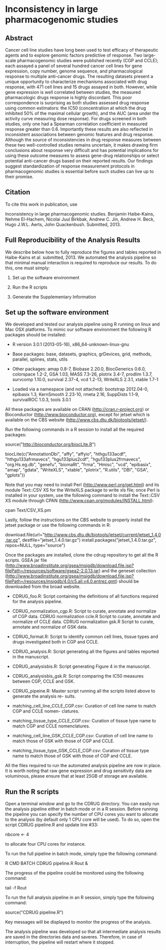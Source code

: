 Inconsistency in large pharmacogenomic studies
==============================================


Abstract
--------

Cancer cell line studies have long been used to test efficacy of therapeutic agents and to explore genomic factors predictive of response. Two large-scale pharmacogenomic studies were published recently (CGP and CCLE); each assayed a panel of several hundred cancer cell lines for gene expression, copy number, genome sequence, and pharmacological response to multiple anti-cancer drugs. The resulting datasets present a unique opportunity to characterize mechanisms associated with drug response, with 471 cell lines and 15 drugs assayed in both. However, while gene expression is well correlated between studies, the measured pharmacologic drugs response is highly discordant. This poor correspondence is surprising as both studies assessed drug response using common estimators: the IC50 (concentration at which the drug inhibited 50% of the maximal cellular growth), and the AUC (area under the activity curve measuring dose response). For drugs screened in both studies, only one had a Spearman correlation coefficient in measured response greater than 0.6. Importantly these results are also reflected in inconsistent associations between genomic features and drug response. Although the source of inconsistencies in drug response measures between these two well-controlled studies remains uncertain, it makes drawing firm conclusions about response very difficult and has potential implications for using these outcome measures to assess gene-drug relationships or select potential anti-cancer drugs based on their reported results. Our findings suggest standardization of response measurement protocols in pharmacogenomic studies is essential before such studies can live up to their promise.
 

Citation
--------

To cite this work in publication, use

Inconsistency in large pharmacogenomic studies. Benjamin Haibe-Kains, Nehme El-Hachem, Nicolai Juul Birkbak, Andrew C. Jin, Andrew H. Beck, Hugo J.W.L. Aerts, John Quackenbush. Submitted, 2013.


Full Reproducibility of the Analysis Results
--------------------------------------------

We describe below how to fully reproduce the figures and tables reported in Haibe-Kains et al. submitted, 2013. We automated the analysis pipeline  so that minimal manual interaction  is required  to reproduce our results. To do this, one must simply:

1.  Set up the software environment

2.  Run the R scripts

3.  Generate the Supplementary Information


Set up the software environment
-------------------------------

We developed and tested our analysis pipeline using R running on linux and Mac OSX platforms. To mimic our software environment the following R packages should  be installed:

* R version  3.0.1 (2013-05-16), x86_64-unknown-linux-gnu

* Base packages: base, datasets, graphics, grDevices, grid, methods, parallel,  splines, stats, utils

* Other packages: amap 0.8-7, Biobase 2.20.0,  BiocGenerics 0.6.0,  colorspace 1.2-2, GSA 1.03, MASS 7.3-26,  plotrix 3.4-7, prodlim 1.3.7,  survcomp 1.10.0,  survival 2.37-4, vcd 1.2-13,  WriteXLS 2.3.1,  xtable 1.7-1

* Loaded  via a namespace (and not attached): bootstrap 2012.04-0, epibasix  1.3, KernSmooth 2.23-10,  rmeta  2.16, SuppDists 1.1-9, survivalROC  1.0.3,  tools 3.0.1

All these packages are available on CRAN (http://cran.r-project.org) or Bioconductor (http://www.bioconductor.org), except for jetset  which is available on the CBS website (http://www.cbs.dtu.dk/biotools/jetset/).

Run the following commands in a R session to install all the required  packages:

source("http://bioconductor.org/biocLite.R")

biocLite(c("AnnotationDbi", "affy", "affyio", "hthgu133acdf", "hthgu133afrmavecs", "hgu133plus2cdf", "hgu133plus2frmavecs", "org.Hs.eg.db", "genefu", "biomaRt", "frma", "Hmisc", "vcd", "epibasix", "amap", "gdata", "WriteXLS", "xtable", "plotrix", "R.utils", "DBI", "GSA", "gplots"))

Note that you may need to install Perl (http://www.perl.org/get.html)  and  its module  Text::CSV  XS for the WriteXLS package to write xls file; once  Perl is installed  in your system, use  the  following command to install the Text::CSV  XS module  through  CPAN (http://www.cpan.org/modules/INSTALL.html):

cpan Text/CSV_XS.pm

Lastly, follow the instructions on the CBS website to properly install the jetset  package or use  the following commands in R:

download.file(url="http://www.cbs.dtu.dk/biotools/jetset/current/jetset_1.4.0.tar.gz", destfile="jetset_1.4.0.tar.gz")
install.packages("jetset_1.4.0.tar.gz", repos=NULL, type="source")

Once  the packages are installed, clone the cdrug repository to get all the R scripts. GSEA jar file (http://www.broadinstitute.org/gsea/msigdb/download.file.jsp?filePath=/resources/software/gsea2-2.0.13.jar) and the geneset collection (http://www.broadinstitute.org/gsea/msigdb/download.file.jsp?filePath=/resources/msigdb/4.0/c5.all.v4.0.entrez.gmt) should be downloaded from the broad website.

* CDRUG_foo.R: Script containing  the definitions of all functions  required  for the analysis pipeline.

* CDRUG_normalization_cgp.R: Script to curate, annotate and normalize  of CGP data. CDRUG normalization ccle.R Script to curate, annotate and normalize  of CCLE data. CDRUG normalization gsk.R Script to curate, annotate and normalize  of GSK data.

* CDRUG_format.R: Script to identify common cell lines, tissue types  and drugs  investigated both in CGP and CCLE.

* CDRUG_analysis.R: Script generating all the figures and tables reported in the manuscript.

* CDRUG_analysisbis.R: Script generating Figure 4 in the manuscript.

* CDRUG_analysisbis_gsk.R: Script comparing the IC50  measures between CGP,  CCLE and GSK.

* CDRUG_pipeine.R: Master  script running  all the scripts  listed above to generate the analysis re- sults.

* matching_cell_line_CCLE_CGP.csv: Curation  of cell line name to match  CGP and CCLE nomen- clatures.

* matching_tissue_type_CCLE_CGP.csv: Curation  of tissue type  name to match  CGP  and  CCLE nomenclatures.

* matching_cell_line_GSK_CCLE_CGP.csv: Curation  of cell line name to match  those of GSK with those of CGP and CCLE.

* matching_tissue_type_GSK_CCLE_CGP.csv: Curation  of tissue type name to match  those of GSK with those of CGP and CCLE.


All the files required  to run the automated analysis pipeline are now in place.  It is worth noting that  raw gene expression and  drug sensitivity  data  are  voluminous, please ensure that  at least
25GB of storage are available.


Run the R scripts
-----------------

Open  a terminal  window and  go to the CDRUG directory.  You can  easily  run the analysis pipeline either  in batch  mode  or in a R session. Before  running  the pipeline  you can  specify  the number of CPU cores you want to allocate to the analysis (by default  only 1 CPU core  will be used). To do so, open  the script CDRUG pipeline.R and update line #33:

nbcore <- 4

to allocate four CPU cores for instance.

To run the full pipeline in batch  mode,  simply type the following command:

R CMD BATCH CDRUG pipeline.R Rout &

The progress of the pipeline could be monitored  using the following command:

tail -f Rout

To run the full analysis pipeline in an R session, simply type the following command:

source("CDRUG pipeline.R")

Key messages will be displayed to monitor the progress of the analysis.

The analysis pipeline was developed so that  all intermediate analysis results are  saved in the directories data and  saveres. Therefore, in case of interruption,  the pipeline will restart where  it stopped.
